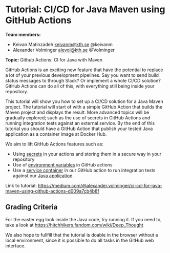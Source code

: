 # Tutorial:  CI/CD for Java Maven using GitHub Actions
**Team members:**

- Keivan Matinzadeh keivanm@kth.se @keivanm
- Alexander Volminger alevol@kth.se @Volminger

**Topic:**
Github Actions: CI for Java with Maven

GitHub Actions is an exciting new feature that have the potential to replace a lot of your previous development pipelines. Say you want to send build status messages to through Slack? Or implement a whole CI/CD solution? GitHub Actions can do all of this, with everything still being inside your repository.

This tutorial will show you how to set up a CI/CD solution for a Java Maven project. The tutorial will start of with a simple GitHub Action that builds the Maven project and displays the result. More advanced topics will be gradually explored; such as the use of secrets in GitHub Actions and running integration tests against an external service. By the end of this tutorial you should have a GitHub Action that publish your tested Java application as a container image at Docker Hub.

We aim to lift GitHub Actions features such as:
- Using [secrets](https://help.github.com/en/actions/configuring-and-managing-workflows/creating-and-storing-encrypted-secrets) in your actions and storing them in a secure way in your repository
- Use of [environment variables](https://help.github.com/en/actions/configuring-and-managing-workflows/using-environment-variables) in GitHub actions
- Use a [service container](https://help.github.com/en/actions/configuring-and-managing-workflows/creating-postgresql-service-containers) in our GitHub action to run integration tests against our [Java application](https://help.github.com/en/actions/language-and-framework-guides/building-and-testing-java-with-maven). 


Link to tutorial: https://medium.com/@alexander.volminger/ci-cd-for-java-maven-using-github-actions-d009a7cb4b8f


## Grading Criteria
For the easter egg look inside the Java code, try running it. If you need to, take a look at https://hitchhikers.fandom.com/wiki/Deep_Thought

We also hope to fullfill that the tutorial is doable in the browser without a local environment, since it is possible to do all tasks in the GitHub web interface.
